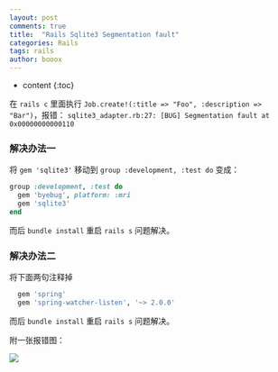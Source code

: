 ```yaml
---
layout: post
comments: true
title:  "Rails Sqlite3 Segmentation fault"
categories: Rails
tags: rails
author: booox
---
```


* content
{:toc}

在 `rails c` 里面执行 `Job.create!(:title => "Foo", :description => "Bar")`，报错：
`sqlite3_adapter.rb:27: [BUG] Segmentation fault at 0x00000000000110`




### 解决办法一

将 `gem 'sqlite3'` 移动到 `group :development, :test do`
变成：

```ruby
group :development, :test do
  gem 'byebug', platform: :mri
  gem 'sqlite3'
end
```

而后 `bundle install`
重启 `rails s`
问题解决。


### 解决办法二

将下面两句注释掉

```ruby
  gem 'spring'
  gem 'spring-watcher-listen', '~> 2.0.0'
```

而后 `bundle install`
重启 `rails s`
问题解决。

附一张报错图：

![]({{site.url}}/images/segmentation-fault.png)
